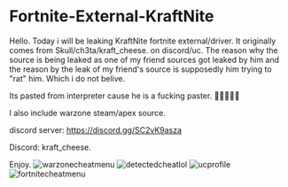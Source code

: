 # Fortnite-External-KraftNite
Hello. Today i will be leaking KraftNite fortnite external/driver. It originally comes from Skull/ch3ta/kraft_cheese. on discord/uc. The reason why the source is being leaked as one of my friend sources got leaked by him and the reason by the leak of my friend's source is supposedly him trying to "rat" him. Which i do not belive.

Its pasted from interpreter cause he is a fucking paster. 🤡🤡🤡🤡🤡

I also include warzone steam/apex source.

discord server: https://discord.gg/SC2vK9asza

Discord: kraft_cheese.

Enjoy.
![warzonecheatmenu](https://github.com/user-attachments/assets/67fae18f-5a69-4462-bdad-81b0450ccb04)
![detectedcheatlol](https://github.com/user-attachments/assets/0179f6ac-d445-4be8-8c65-f9979d6b0a7f)
![ucprofile](https://github.com/user-attachments/assets/deba0d80-596e-4776-a01c-642a9057f4de)
![fortnitecheatmenu](https://github.com/user-attachments/assets/74b214d1-b31b-4c94-9093-8462b9989f79)
